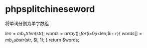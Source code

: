 phpsplitchineseword
===================
将单词分割为单字数组

$len = mb_strlen($str);
$words = array();
for($i=0;$i<$len;$i++){
	$words[] = mb_substr($str, $i, 1);
}
return $words;
